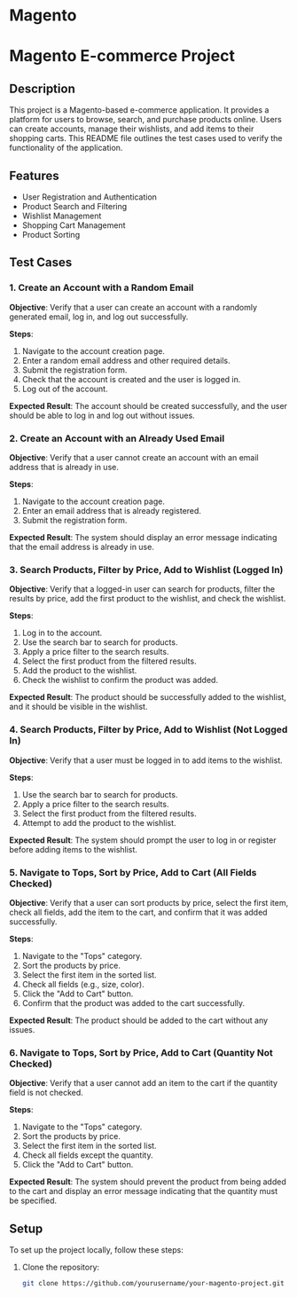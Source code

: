 # Magento
# Magento E-commerce Project

## Description

This project is a Magento-based e-commerce application. It provides a platform for users to browse, search, and purchase products online. Users can create accounts, manage their wishlists, and add items to their shopping carts. This README file outlines the test cases used to verify the functionality of the application.

## Features

- User Registration and Authentication
- Product Search and Filtering
- Wishlist Management
- Shopping Cart Management
- Product Sorting

## Test Cases

### 1. Create an Account with a Random Email

**Objective**: Verify that a user can create an account with a randomly generated email, log in, and log out successfully.

**Steps**:
1. Navigate to the account creation page.
2. Enter a random email address and other required details.
3. Submit the registration form.
4. Check that the account is created and the user is logged in.
5. Log out of the account.

**Expected Result**: The account should be created successfully, and the user should be able to log in and log out without issues.

### 2. Create an Account with an Already Used Email

**Objective**: Verify that a user cannot create an account with an email address that is already in use.

**Steps**:
1. Navigate to the account creation page.
2. Enter an email address that is already registered.
3. Submit the registration form.

**Expected Result**: The system should display an error message indicating that the email address is already in use.

### 3. Search Products, Filter by Price, Add to Wishlist (Logged In)

**Objective**: Verify that a logged-in user can search for products, filter the results by price, add the first product to the wishlist, and check the wishlist.

**Steps**:
1. Log in to the account.
2. Use the search bar to search for products.
3. Apply a price filter to the search results.
4. Select the first product from the filtered results.
5. Add the product to the wishlist.
6. Check the wishlist to confirm the product was added.

**Expected Result**: The product should be successfully added to the wishlist, and it should be visible in the wishlist.

### 4. Search Products, Filter by Price, Add to Wishlist (Not Logged In)

**Objective**: Verify that a user must be logged in to add items to the wishlist.

**Steps**:
1. Use the search bar to search for products.
2. Apply a price filter to the search results.
3. Select the first product from the filtered results.
4. Attempt to add the product to the wishlist.

**Expected Result**: The system should prompt the user to log in or register before adding items to the wishlist.

### 5. Navigate to Tops, Sort by Price, Add to Cart (All Fields Checked)

**Objective**: Verify that a user can sort products by price, select the first item, check all fields, add the item to the cart, and confirm that it was added successfully.

**Steps**:
1. Navigate to the "Tops" category.
2. Sort the products by price.
3. Select the first item in the sorted list.
4. Check all fields (e.g., size, color).
5. Click the "Add to Cart" button.
6. Confirm that the product was added to the cart successfully.

**Expected Result**: The product should be added to the cart without any issues.

### 6. Navigate to Tops, Sort by Price, Add to Cart (Quantity Not Checked)

**Objective**: Verify that a user cannot add an item to the cart if the quantity field is not checked.

**Steps**:
1. Navigate to the "Tops" category.
2. Sort the products by price.
3. Select the first item in the sorted list.
4. Check all fields except the quantity.
5. Click the "Add to Cart" button.

**Expected Result**: The system should prevent the product from being added to the cart and display an error message indicating that the quantity must be specified.


## Setup

To set up the project locally, follow these steps:

1. Clone the repository:
   ```bash
   git clone https://github.com/yourusername/your-magento-project.git
